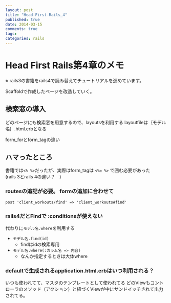 ```yaml
---
layout: post
title: "Head-First-Rails_4"
published: true
date: 2014-03-15
comments: true
tags: 
categories: rails
---
```


# Head First Rails第4章のメモ
※ rails3の書籍をrails4で読み替えてチュートリアルを進めています。  


Scaffoldで作成したページを改造していく。

## 検索窓の導入

どのページにも検索窓を用意するので、layoutsを利用する
layoutfileは｛モデル名｝.html.erbとなる

form_forとform_tagの違い

## ハマったところ

書籍では`<% %>`だったが、実際はform_tagは `<%= %>` で囲む必要があった  
(rails 3とrails 4の違い？　)  

### routesの追記が必要。 formの追加に合わせて
    post 'client_workouts/find' => 'client_workouts#find'


### rails4だとFindで :conditionsが使えない

代わりに`モデル名.where`を利用する  
* `モデル名.find(id)`
    - findはidの検索専用
* `モデル名.where(:カラム名 => 内容)`
    - なんか指定するときは大体where

### defaultで生成されるapplication.html.erbはいつ利用される？
いつも使われてて、マスタのテンプレートとして使われてる
どのViewもコントローラのメソッド（アクション）と紐づくViewが中にサンドイッチされて出力されてる。
